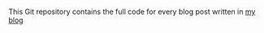 This Git repository contains the full code for every blog post written in [my blog](https://wahnou.com/)